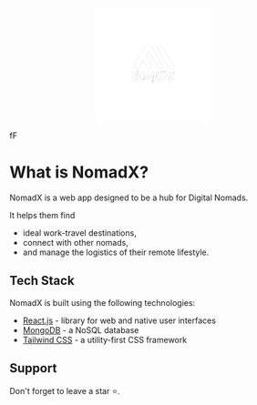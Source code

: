 <p align="center">
  <img src ="/Frontend/public/NOMADX.png" width="200" height="200" >
</p>fF

# What is NomadX?

NomadX is a web app designed to be a hub for Digital Nomads. 

It helps them find 
- ideal work-travel destinations, 
- connect with other nomads, 
- and manage the logistics of their remote lifestyle.

## Tech Stack

NomadX is built using the following technologies:

- [React.js](https://Reactjs.org/) - library for web and native user interfaces
- [MongoDB](https://www.mongodb.com/) - a NoSQL database
- [Tailwind CSS](https://tailwindcss.com/) - a utility-first CSS framework

## Support

Don't forget to leave a star ⭐️.
